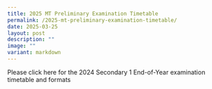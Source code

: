 ```yaml
---
title: 2025 MT Preliminary Examination Timetable
permalink: /2025-mt-preliminary-examination-timetable/
date: 2025-03-25
layout: post
description: ""
image: ""
variant: markdown
---
```

<p>Please click here for the 2024 Secondary 1 End-of-Year examination timetable
and formats</p>